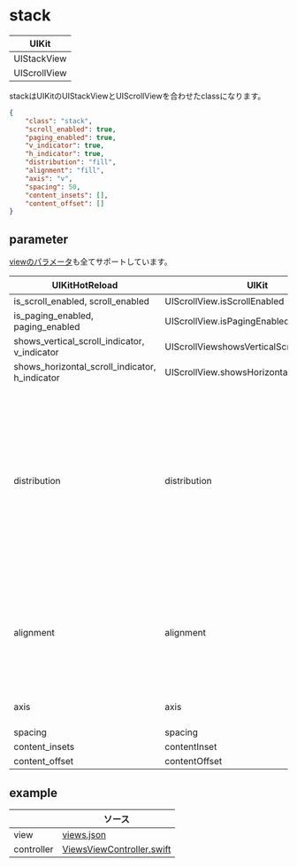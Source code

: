 # stack
| UIKit |
| ---- | 
| UIStackView |
| UIScrollView |

stackはUIKitのUIStackViewとUIScrollViewを合わせたclassになります。

```json
{
    "class": "stack",
    "scroll_enabled": true,
    "paging_enabled": true,
    "v_indicator": true,
    "h_indicator": true,
    "distribution": "fill",
    "alignment": "fill",
    "axis": "v",
    "spacing": 50,
    "content_insets": [],
    "content_offset": []
}
```

## parameter

[viewのパラメータ](2-2.view.md#parameter)も全てサポートしています。

|  UIKitHotReload | UIKit  | 型 | description |
| ---- | ---- | ---- | ---- |
| is_scroll_enabled, scroll_enabled | UIScrollView.isScrollEnabled | Bool | |
| is_paging_enabled, paging_enabled | UIScrollView.isPagingEnabled | Bool | |
| shows_vertical_scroll_indicator, v_indicator | UIScrollViewshowsVerticalScrollIndicator | Bool | |
| shows_horizontal_scroll_indicator, h_indicator | UIScrollView.showsHorizontalScrollIndicator | Bool | |
| distribution | distribution | `equalcentering` or `equal_centering`or `centering` <br><br> `equalspacing` or `equal_spacing` or `spacing` <br><br> `fill` <br><br> `fillequally` or `fill_equally` or `fille` or `fill_e` <br><br> `fillproportionally` or  `fill_proportionally` or `fillp` or `fill_p` | |
| alignment | alignment | `fill` <br><br> `center` <br><br> `leading` <br><br> `trailing` <br><br> `top` <br><br> `bottom` | |
| axis | axis | `vertial` or `v` <br><br> `horizontal` or `h` | |
| spacing | spacing | Int | |
| content_insets | contentInset | [edge_inset](2-999.parameter.md#edge_inset) | |
| content_offset | contentOffset | [Float, Float] | [x, y] |

## example

| | ソース |
| ---- | ---- | 
| view | [views.json](../Example/UIKitHotReload/views/views.json) |
| controller | [ViewsViewController.swift](../Example/UIKitHotReload/ViewController/ViewsViewController.swift) |
